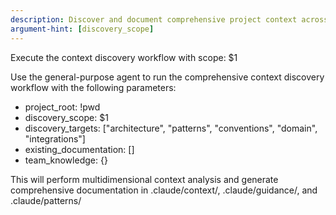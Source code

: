 ```yaml
---
description: Discover and document comprehensive project context across multiple dimensions
argument-hint: [discovery_scope]
---
```


Execute the context discovery workflow with scope: $1

Use the general-purpose agent to run the comprehensive context discovery workflow with the following parameters:

- project_root: !pwd
- discovery_scope: $1
- discovery_targets: ["architecture", "patterns", "conventions", "domain", "integrations"]
- existing_documentation: []
- team_knowledge: {}

This will perform multidimensional context analysis and generate comprehensive documentation in .claude/context/, .claude/guidance/, and .claude/patterns/